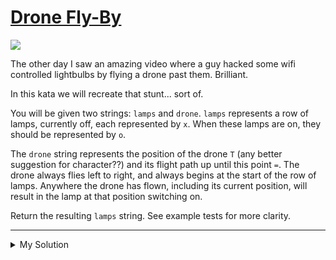 # [Drone Fly-By](https://www.codewars.com/kata/58356a94f8358058f30004b5)

![](http://www.grindtv.com/wp-content/uploads/2015/08/drone.jpg)

The other day I saw an amazing video where a guy hacked some wifi controlled lightbulbs by flying a drone past them. Brilliant.

In this kata we will recreate that stunt... sort of.

You will be given two strings: `lamps` and `drone`. `lamps` represents a row of lamps, currently off, each represented by `x`. When these lamps are on, they should be represented by `o`.

The `drone` string represents the position of the drone `T` (any better suggestion for character??) and its flight path up until this point `=`. The drone always flies left to right, and always begins at the start of the row of lamps. Anywhere the drone has flown, including its current position, will result in the lamp at that position switching on.

Return the resulting `lamps` string. See example tests for more clarity.

---

<details><summary>My Solution</summary>

```js
function flyBy(lamps, drone) {
  if (lamps.length < drone.length) return 'o'.repeat(lamps.length)

  return 'o'.repeat(drone.length) + 'x'.repeat(lamps.length - drone.length)
}
```

</details>
